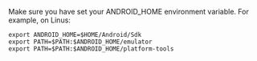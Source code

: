 Make sure you have set your ANDROID_HOME environment variable. For example, on Linus:
```
export ANDROID_HOME=$HOME/Android/Sdk
export PATH=$PATH:$ANDROID_HOME/emulator
export PATH=$PATH:$ANDROID_HOME/platform-tools
```